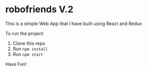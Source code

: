 # robofriends V.2
This is a simple Web App that I have built using React and Redux

To run the project:

1. Clone this repo
2. Run `npm install`
3. Run `npm start`

Have Fun! 
